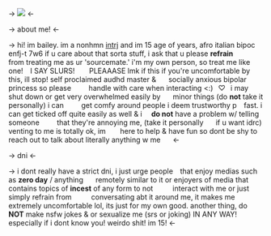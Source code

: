 -> ![](https://files.catbox.moe/albvu3.png) <-

-> about me! <-

-> hi! im bailey. im a nonhmn [intrj](/ptdemo) and im 15 age of 
years, afro italian bipoc enfj-t 7w6 if u care about
that sorta stuff, i ask that u please **refrain**⠀⠀⠀⠀
from treating me as ur 'sourcemate.' i'm my own
person, so treat me like one! ⠀I SAY SLURS! ⠀⠀
PLEAAASE lmk if this if you're uncomfortable by
this, ill stop! self proclaimed audhd master &⠀⠀
socially anxious bipolar princess so please⠀⠀⠀
handle with care when interacting <:)⠀♡⠀i may 
shut down or get very overwhelmed easily by⠀⠀
minor things (do **not** take it personally) i can⠀⠀⠀
get comfy around people i deem trustworthy p⠀
fast. i can get ticked off quite easily as well & i ⠀
**do not** have a problem w/ telling someone⠀⠀⠀
that they're annoying me, (take it personally⠀⠀
if u want idrc) venting to me is totally ok, im ⠀⠀
here to help & have fun so dont be shy to reach
out to talk about literally anything w me ⠀⠀<-

-> dni <-

-> i dont really have a strict dni, i just urge people⠀
that enjoy medias such as **zero day** / anything⠀⠀
remotely similar to it or enjoyers of media that⠀⠀
contains topics of  **incest** of any form to not ⠀⠀⠀
interact with me or just simply refrain from ⠀⠀⠀
conversating abt it around me, it makes me ⠀⠀⠀
extremely uncomfortable lol, its just for my own
good. another thing, do  **NOT** make nsfw jokes &
or sexualize  me (srs or joking) IN ANY WAY!⠀⠀⠀
especially if i dont know you! weirdo shit! im 15! <-